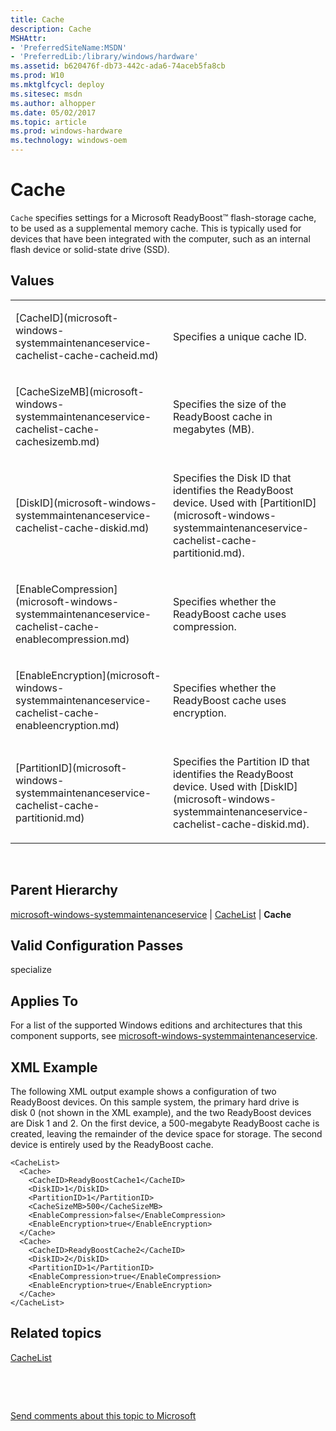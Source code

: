 ```yaml
---
title: Cache
description: Cache
MSHAttr:
- 'PreferredSiteName:MSDN'
- 'PreferredLib:/library/windows/hardware'
ms.assetid: b620476f-db73-442c-ada6-74aceb5fa8cb
ms.prod: W10
ms.mktglfcycl: deploy
ms.sitesec: msdn
ms.author: alhopper
ms.date: 05/02/2017
ms.topic: article
ms.prod: windows-hardware
ms.technology: windows-oem
---
```


# Cache


`Cache` specifies settings for a Microsoft ReadyBoost™ flash-storage cache, to be used as a supplemental memory cache. This is typically used for devices that have been integrated with the computer, such as an internal flash device or solid-state drive (SSD).

## Values


<table>
<colgroup>
<col width="50%" />
<col width="50%" />
</colgroup>
<tbody>
<tr class="odd">
<td><p>[CacheID](microsoft-windows-systemmaintenanceservice-cachelist-cache-cacheid.md)</p></td>
<td><p>Specifies a unique cache ID.</p></td>
</tr>
<tr class="even">
<td><p>[CacheSizeMB](microsoft-windows-systemmaintenanceservice-cachelist-cache-cachesizemb.md)</p></td>
<td><p>Specifies the size of the ReadyBoost cache in megabytes (MB).</p></td>
</tr>
<tr class="odd">
<td><p>[DiskID](microsoft-windows-systemmaintenanceservice-cachelist-cache-diskid.md)</p></td>
<td><p>Specifies the Disk ID that identifies the ReadyBoost device. Used with [PartitionID](microsoft-windows-systemmaintenanceservice-cachelist-cache-partitionid.md).</p></td>
</tr>
<tr class="even">
<td><p>[EnableCompression](microsoft-windows-systemmaintenanceservice-cachelist-cache-enablecompression.md)</p></td>
<td><p>Specifies whether the ReadyBoost cache uses compression.</p></td>
</tr>
<tr class="odd">
<td><p>[EnableEncryption](microsoft-windows-systemmaintenanceservice-cachelist-cache-enableencryption.md)</p></td>
<td><p>Specifies whether the ReadyBoost cache uses encryption.</p></td>
</tr>
<tr class="even">
<td><p>[PartitionID](microsoft-windows-systemmaintenanceservice-cachelist-cache-partitionid.md)</p></td>
<td><p>Specifies the Partition ID that identifies the ReadyBoost device. Used with [DiskID](microsoft-windows-systemmaintenanceservice-cachelist-cache-diskid.md).</p></td>
</tr>
</tbody>
</table>

 

## Parent Hierarchy


[microsoft-windows-systemmaintenanceservice](microsoft-windows-systemmaintenanceservice.md) | [CacheList](microsoft-windows-systemmaintenanceservice-cachelist.md) | **Cache**

## Valid Configuration Passes


specialize

## Applies To


For a list of the supported Windows editions and architectures that this component supports, see [microsoft-windows-systemmaintenanceservice](microsoft-windows-systemmaintenanceservice.md).

## XML Example


The following XML output example shows a configuration of two ReadyBoost devices. On this sample system, the primary hard drive is disk 0 (not shown in the XML example), and the two ReadyBoost devices are Disk 1 and 2. On the first device, a 500-megabyte ReadyBoost cache is created, leaving the remainder of the device space for storage. The second device is entirely used by the ReadyBoost cache.

``` syntax
<CacheList>
  <Cache>
    <CacheID>ReadyBoostCache1</CacheID>
    <DiskID>1</DiskID>
    <PartitionID>1</PartitionID>
    <CacheSizeMB>500</CacheSizeMB>
    <EnableCompression>false</EnableCompression>
    <EnableEncryption>true</EnableEncryption>
  </Cache>
  <Cache>
    <CacheID>ReadyBoostCache2</CacheID>
    <DiskID>2</DiskID>
    <PartitionID>1</PartitionID>
    <EnableCompression>true</EnableCompression>
    <EnableEncryption>true</EnableEncryption>
  </Cache>
</CacheList>
```

## Related topics


[CacheList](microsoft-windows-systemmaintenanceservice-cachelist.md)

 

 

[Send comments about this topic to Microsoft](mailto:wsddocfb@microsoft.com?subject=Documentation%20feedback%20%5Bp_unattend\p_unattend%5D:%20Cache%20%20RELEASE:%20%2810/3/2016%29&body=%0A%0APRIVACY%20STATEMENT%0A%0AWe%20use%20your%20feedback%20to%20improve%20the%20documentation.%20We%20don't%20use%20your%20email%20address%20for%20any%20other%20purpose,%20and%20we'll%20remove%20your%20email%20address%20from%20our%20system%20after%20the%20issue%20that%20you're%20reporting%20is%20fixed.%20While%20we're%20working%20to%20fix%20this%20issue,%20we%20might%20send%20you%20an%20email%20message%20to%20ask%20for%20more%20info.%20Later,%20we%20might%20also%20send%20you%20an%20email%20message%20to%20let%20you%20know%20that%20we've%20addressed%20your%20feedback.%0A%0AFor%20more%20info%20about%20Microsoft's%20privacy%20policy,%20see%20http://privacy.microsoft.com/default.aspx. "Send comments about this topic to Microsoft")





